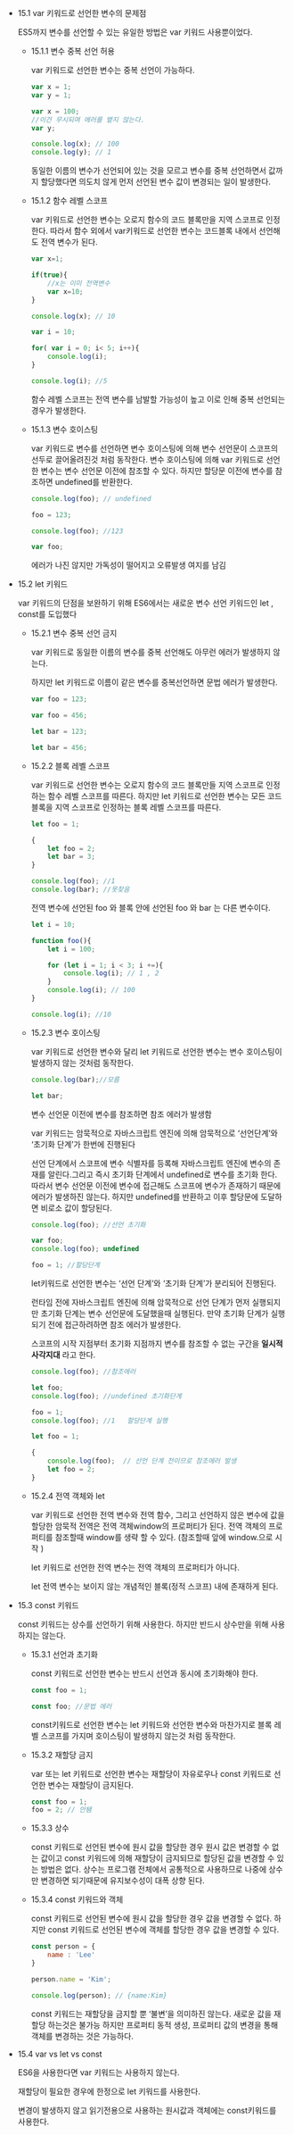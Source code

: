 - 15.1 var 키워드로 선언한 변수의 문제점
    
    ES5까지 변수를 선언할 수 있는 유일한 방법은 var 키워드 사용뿐이었다. 
    
    - 15.1.1 변수 중복 선언 허용
        
        var 키워드로 선언한 변수는 중복 선언이 가능하다.
        
        ```jsx
        var x = 1;
        var y = 1;
        
        var x = 100;
        //이건 무시되며 에러를 뱉지 않는다.
        var y;
        
        console.log(x); // 100
        console.log(y); // 1
        ```
        
        동일한 이름의 변수가 선언되어 있는 것을 모르고 변수를 중복 선언하면서 값까지 할당했다면 의도치 않게 먼저 선언된 변수 값이 변경되는 일이 발생한다.
        
    - 15.1.2 함수 레벨 스코프
        
        var 키워드로 선언한 변수는 오로지 함수의 코드 블록만을 지역 스코프로 인정한다. 따라서 함수 외에서 var키워드로 선언한 변수는 코드블록 내에서 선언해도 전역 변수가 된다.
        
        ```jsx
        var x=1;
        
        if(true){
        	//x는 이미 전역변수
        	var x=10;
        }
        
        console.log(x); // 10
        ```
        
        ```jsx
        var i = 10;
        
        for( var i = 0; i< 5; i++){
        	console.log(i);
        }
        
        console.log(i); //5
        ```
        
        함수 레벨 스코프는 전역 변수를 남발할 가능성이 높고 이로 인해 중복 선언되는 경우가 발생한다.
        
    - 15.1.3 변수 호이스팅
        
        var 키워드로 변수를 선언하면 변수 호이스팅에 의해 변수 선언문이 스코프의 선두로 끌어올려진것 처럼 동작한다.  변수 호이스팅에 의해 var 키워드로 선언한 변수는 변수 선언문 이전에 참조할 수 있다. 하지만 할당문 이전에 변수를 참조하면 undefined를 반환한다.
        
        ```jsx
        console.log(foo); // undefined
        
        foo = 123;
        
        console.log(foo); //123
        
        var foo;
        ```
        
        에러가 나진 않지만 가독성이 떨어지고 오류발생 여지를 남김
        
- 15.2 let 키워드
    
     var 키워드의 단점을 보완하기 위해 ES6에서는 새로운 변수 선언 키워드인 let , const를 도입했다
    
    - 15.2.1  변수 중복 선언 금지
        
        var 키워드로 동일한 이름의 변수를 중복 선언해도 아무런 에러가 발생하지 않는다. 
        
        하지만 let 키워드로 이름이 같은 변수를 중복선언하면 문법 에러가 발생한다.
        
        ```jsx
        var foo = 123;
        
        var foo = 456;
        
        let bar = 123;
        
        let bar = 456;
        
        ```
        
    - 15.2.2 블록 레벨 스코프
        
        var 키워드로 선언한 변수는 오로지 함수의 코드 블록만들 지역 스코프로 인정하는 함수 레벨 스코프를 따른다. 하지만 let 키워드로 선언한 변수는 모든 코드 블록을 지역 스코프로 인정하는 블록 레벨 스코프를 따른다.
        
        ```jsx
        let foo = 1;
        
        {
        	let foo = 2;
        	let bar = 3;
        }
        
        console.log(foo); //1
        console.log(bar); //못찾음 
        
        ```
        
        전역 변수에 선언된 foo 와 블록 안에 선언된 foo 와 bar 는 다른 변수이다.
        
        ```jsx
        let i = 10;
        
        function foo(){
        	let i = 100;
        
        	for (let i = 1; i < 3; i +=){
        		console.log(i); // 1 , 2
        	}
        	console.log(i); // 100
        }
        
        console.log(i); //10
        ```
        
    - 15.2.3 변수 호이스팅
        
        var 키워드로 선언한 변수와 달리 let 키워드로 선언한 변수는 변수 호이스팅이 발생하지 않는 것처럼 동작한다.
        
        ```jsx
        console.log(bar);//모름 
        
        let bar;
        ```
        
        변수 선언문 이전에 변수를 참조하면 참조 에러가 발생함
        
        var 키워드는 암묵적으로 자바스크립트 엔진에 의해 암묵적으로 ‘선언단계’와 ‘초기화 단계’가 한번에 진행된다
        
        선언 단계에서 스코프에 변수 식별자를 등록해 자바스크립트 엔진에 변수의 존재를 알린다.그리고 즉시 초기화 단계에서 undefined로 변수를 초기화 한다. 따라서 변수 선언문 이전에 변수에 접근해도 스코프에 변수가 존재하기 때문에 에러가 발생하진 않는다. 하지만 undefined를 반환하고 이후 할당문에 도달하면 비로소 값이 할당된다.
        
        ```jsx
        console.log(foo); //선언 초기화
        
        var foo; 
        console.log(foo); undefined
        
        foo = 1; //할당단계
        ```
        
        let키워드로 선언한 변수는 ‘선언 단계’와 ‘초기화 단계’가 분리되어 진행된다.
        
        런타임 전에 자바스크립트 엔진에 의해 암묵적으로 선언 단계가 먼저 실행되지만 초기화 단계는 변수 선언문에 도달했을때 실행된다. 만약 초기화 단계가 실행되기 전에 접근하려하면 참조 에러가 발생한다.
        
        스코프의 시작 지점부터 초기화 지점까지 변수를 참조할 수 없는 구간을 **일시적 사각지대** 라고 한다.
        
        ```jsx
        console.log(foo); //참조에러
        
        let foo; 
        console.log(foo); //undefined 초기화단계
        
        foo = 1;
        console.log(foo); //1   할당단계 실행
        ```
        
        ```jsx
        let foo = 1;
        
        {
        	console.log(foo);  // 선언 단계 전이므로 참조에러 발생 
        	let foo = 2;
        }
        ```
        
    - 15.2.4 전역 객체와 let
        
        var 키워드로 선언한 전역 변수와 전역 함수,   그리고 선언하지 않은 변수에 값을 할당한 암묵적 전역은 전역 객체window의 프로퍼티가 된다. 전역 객체의 프로퍼티를 참조할때 window를 생략 할 수 있다. (참조할때 앞에 window.으로 시작 )
        
        let 키워드로 선언한 전역 변수는 전역 객체의 프로퍼티가 아니다. 
        
        let 전역 변수는 보이지 않는 개념적인 블록(정적 스코프) 내에 존재하게 된다.
        
- 15.3 const 키워드
    
    const 키워드는 상수를 선언하기 위해 사용한다. 하지만 반드시 상수만을 위해 사용하지는 않는다.
    
    - 15.3.1 선언과 초기화
        
        const 키워드로 선언한 변수는 반드시 선언과 동시에 초기화해야 한다.
        
        ```jsx
        const foo = 1;
        ```
        
        ```jsx
        const foo; //문법 에러
        ```
        
        const키워드로 선언한 변수는 let 키워드와 선언한 변수와 마찬가지로 블록 레벨 스코프를 가지며 호이스팅이 발생하지 않는것 처럼 동작한다.
        
    - 15.3.2 재할당 금지
        
        var 또는 let 키워드로 선언한 변수는 재할당이 자유로우나 const 키워드로 선언한 변수는 재할당이 금지된다.
        
        ```jsx
        const foo = 1;
        foo = 2; // 안됌 
        ```
        
    - 15.3.3 상수
        
        const 키워드로 선언된 변수에 원시 값을 할당한 경우 원시 값은 변경할 수 없는 값이고 const 키워드에 의해 재할당이 금지되므로 할당된 값을 변경할 수 있는 방법은 없다. 상수는 프로그램 전체에서 공통적으로 사용하므로 나중에 상수만 변경하면 되기때문에 유지보수성이 대폭 상향 된다.
        
    - 15.3.4 const 키워드와 객체
        
        const 키워드로 선언된 변수에 원시 값을 할당한 경우 값을 변경할 수 없다. 하지만 const 키워드로 선언된 변수에 객체를 할당한 경우 값을 변경할 수 있다.
        
        ```jsx
        const person = {
        	name : 'Lee'
        }
        
        person.name = 'Kim';
        
        console.log(person); // {name:Kim}
        ```
        
        const 키워드는 재할당을 금지할 뿐 ‘불변’을 의미하진 않는다. 새로운 값을 재할당 하는것은 불가능 하지만 프로퍼티 동적 생성, 프로퍼티 값의 변경을 통해 객체를 변경하는 것은 가능하다.
        
- 15.4 var vs let vs const
    
    ES6을 사용한다면 var 키워드는 사용하지 않는다.
    
    재할당이 필요한 경우에 한정으로  let 키워드를 사용한다.
    
    변경이 발생하지 않고 읽기전용으로 사용하는 원시값과 객체에는 const키워드를 사용한다.